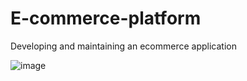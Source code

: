 # E-commerce-platform
Developing and maintaining an ecommerce application

![image](https://github.com/user-attachments/assets/f5c4822c-e72a-4f90-8d18-0bc8462ec5d2)

